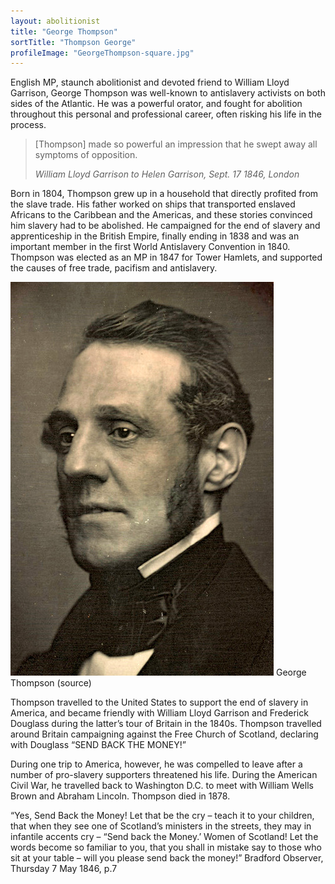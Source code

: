 ```yaml
---
layout: abolitionist
title: "George Thompson"
sortTitle: "Thompson George"
profileImage: "GeorgeThompson-square.jpg"
---
```


English MP, staunch abolitionist and devoted friend to William Lloyd Garrison, George Thompson was well-known to antislavery activists on both sides of the Atlantic. He was a powerful orator, and fought for abolition throughout this personal and professional career, often risking his life in the process.

>[Thompson] made so powerful an impression that he swept away all symptoms of opposition.
> <footer><cite>William Lloyd Garrison to Helen Garrison, Sept. 17 1846, London</cite></footer>

Born in 1804, Thompson grew up in a household that directly profited from the slave trade. His father worked on ships that transported enslaved Africans to the Caribbean and the Americas, and these stories convinced him slavery had to be abolished. He campaigned for the end of slavery and apprenticeship in the British Empire, finally ending in 1838 and was an important member in the first World Antislavery Convention in 1840. Thompson was elected as an MP in 1847 for Tower Hamlets, and supported the causes of free trade, pacifism and antislavery.

![Picture of George Thompson](/img/GeorgeThompson.jpg)
<span class="caption text-muted">George Thompson (source)</span>

Thompson travelled to the United States to support the end of slavery in America, and became friendly with William Lloyd Garrison and Frederick Douglass during the latter’s tour of Britain in the 1840s. Thompson travelled around Britain campaigning against the Free Church of Scotland, declaring with Douglass “SEND BACK THE MONEY!”

During one trip to America, however, he was compelled to leave after a number of pro-slavery supporters threatened his life. During the American Civil War, he travelled back to Washington D.C. to meet with William Wells Brown and Abraham Lincoln. Thompson died in 1878.

“Yes, Send Back the Money! Let that be the cry – teach it to your children, that when they see one of Scotland’s ministers in the streets, they may in infantile accents cry – “Send back the Money.’ Women of Scotland! Let the words become so familiar to you, that you shall in mistake say to those who sit at your table – will you please send back the money!” Bradford Observer, Thursday 7 May 1846, p.7
